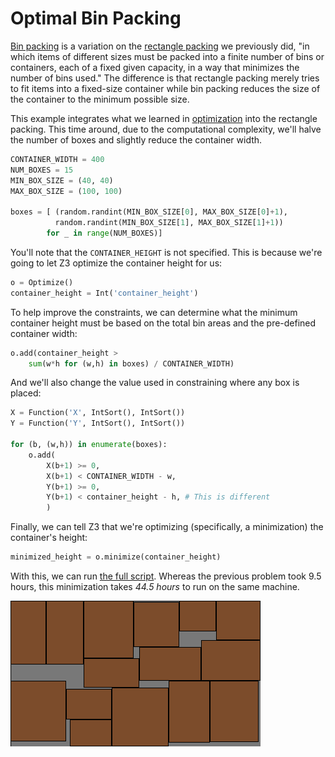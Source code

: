 # Optimal Bin Packing
[Bin packing](https://en.wikipedia.org/wiki/Bin_packing_problem) is a variation on the [rectangle packing](/08%20Example%3A%20Rectangle%20Packing.md) we previously did, "in which items of different sizes must be packed into a finite number of bins or containers, each of a fixed given capacity, in a way that minimizes the number of bins used." The difference is that rectangle packing merely tries to fit items into a fixed-size container while bin packing reduces the size of the container to the minimum possible size.

This example integrates what we learned in [optimization](/10%20Optimization.md) into the rectangle packing. This time around, due to the computational complexity, we'll halve the number of boxes and slightly reduce the container width.

```python
CONTAINER_WIDTH = 400
NUM_BOXES = 15
MIN_BOX_SIZE = (40, 40)
MAX_BOX_SIZE = (100, 100)

boxes = [ (random.randint(MIN_BOX_SIZE[0], MAX_BOX_SIZE[0]+1),
          random.randint(MIN_BOX_SIZE[1], MAX_BOX_SIZE[1]+1))
        for _ in range(NUM_BOXES)]
```

You'll note that the `CONTAINER_HEIGHT` is not specified. This is because we're going to let Z3 optimize the container height for us:

```python
o = Optimize()
container_height = Int('container_height')
```

To help improve the constraints, we can determine what the minimum container height must be based on the total bin areas and the pre-defined container width:

```python
o.add(container_height > 
    sum(w*h for (w,h) in boxes) / CONTAINER_WIDTH)
```

And we'll also change the value used in constraining where any box is placed:

```python
X = Function('X', IntSort(), IntSort())
Y = Function('Y', IntSort(), IntSort())

for (b, (w,h)) in enumerate(boxes):
    o.add(
        X(b+1) >= 0,
        X(b+1) < CONTAINER_WIDTH - w,
        Y(b+1) >= 0,
        Y(b+1) < container_height - h, # This is different
        )
```

Finally, we can tell Z3 that we're optimizing (specifically, a minimization) the container's height:

```python
minimized_height = o.minimize(container_height)
```

With this, we can run [the full script](/12%20bin-packing.py). Whereas the previous problem took 9.5 hours, this minimization takes _44.5 hours_ to run on the same machine.

![Minimized, packed rectangles](/resources/packed-rectangles-minimized.png)